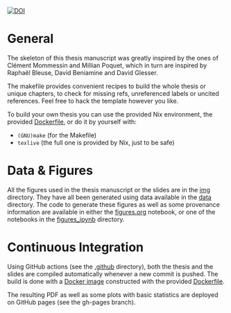 [![DOI](https://zenodo.org/badge/DOI/10.5281/zenodo.5017099.svg)](https://doi.org/10.5281/zenodo.5017099)

# General

The skeleton of this thesis manuscript was greatly inspired by the ones of Clément Mommessin and Millian Poquet, which in turn are inspired by Raphaël Bleuse, David Beniamine and David Glesser.

The makefile provides convenient recipes to build the whole thesis or unique chapters, to check for missing refs, unreferenced labels or uncited references.
Feel free to hack the template however you like.

To build your own thesis you can use the provided Nix environment, the provided [Dockerfile](Dockerfile), or do it by
yourself with:
  - `(GNU)make` (for the Makefile)
  - `texlive` (the full one is provided by Nix, just to be safe)

# Data & Figures

All the figures used in the thesis manuscript or the slides are in the [img](img) directory. They have all been
generated using data available in the [data](data) directory. The code to generate these figures as well as some
provenance information are available in either the [figures.org](figures.org) notebook, or one of the notebooks in the
[figures_ipynb](figures_ipynb) directory.

# Continuous Integration

Using GitHub actions (see the [.github](.github) directory), both the thesis and the slides are compiled automatically
whenever a new commit is pushed. The build is done with a [Docker image](https://hub.docker.com/r/ezibenroc/orgmode_latex)
constructed with the provided [Dockerfile](Dockerfile).

The resulting PDF as well as some plots with basic statistics are deployed on GitHub pages (see the gh-pages branch).
